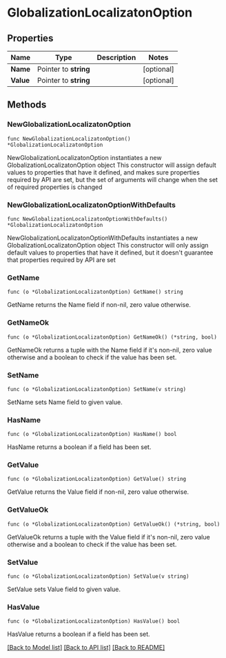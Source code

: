 # GlobalizationLocalizatonOption

## Properties

Name | Type | Description | Notes
------------ | ------------- | ------------- | -------------
**Name** | Pointer to **string** |  | [optional] 
**Value** | Pointer to **string** |  | [optional] 

## Methods

### NewGlobalizationLocalizatonOption

`func NewGlobalizationLocalizatonOption() *GlobalizationLocalizatonOption`

NewGlobalizationLocalizatonOption instantiates a new GlobalizationLocalizatonOption object
This constructor will assign default values to properties that have it defined,
and makes sure properties required by API are set, but the set of arguments
will change when the set of required properties is changed

### NewGlobalizationLocalizatonOptionWithDefaults

`func NewGlobalizationLocalizatonOptionWithDefaults() *GlobalizationLocalizatonOption`

NewGlobalizationLocalizatonOptionWithDefaults instantiates a new GlobalizationLocalizatonOption object
This constructor will only assign default values to properties that have it defined,
but it doesn't guarantee that properties required by API are set

### GetName

`func (o *GlobalizationLocalizatonOption) GetName() string`

GetName returns the Name field if non-nil, zero value otherwise.

### GetNameOk

`func (o *GlobalizationLocalizatonOption) GetNameOk() (*string, bool)`

GetNameOk returns a tuple with the Name field if it's non-nil, zero value otherwise
and a boolean to check if the value has been set.

### SetName

`func (o *GlobalizationLocalizatonOption) SetName(v string)`

SetName sets Name field to given value.

### HasName

`func (o *GlobalizationLocalizatonOption) HasName() bool`

HasName returns a boolean if a field has been set.

### GetValue

`func (o *GlobalizationLocalizatonOption) GetValue() string`

GetValue returns the Value field if non-nil, zero value otherwise.

### GetValueOk

`func (o *GlobalizationLocalizatonOption) GetValueOk() (*string, bool)`

GetValueOk returns a tuple with the Value field if it's non-nil, zero value otherwise
and a boolean to check if the value has been set.

### SetValue

`func (o *GlobalizationLocalizatonOption) SetValue(v string)`

SetValue sets Value field to given value.

### HasValue

`func (o *GlobalizationLocalizatonOption) HasValue() bool`

HasValue returns a boolean if a field has been set.


[[Back to Model list]](../README.md#documentation-for-models) [[Back to API list]](../README.md#documentation-for-api-endpoints) [[Back to README]](../README.md)


